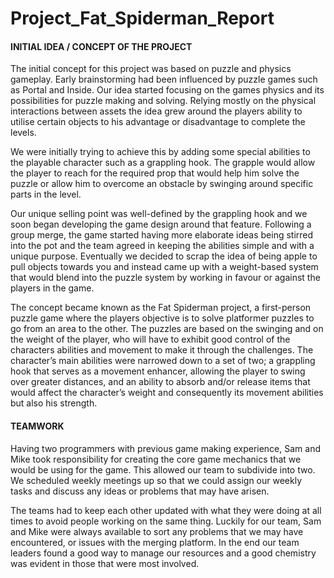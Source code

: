 # Project_Fat_Spiderman_Report
#### **INITIAL IDEA / CONCEPT OF THE PROJECT**

The initial concept for this project was based on puzzle and physics gameplay. Early brainstorming had been influenced by puzzle games such as Portal and Inside. Our idea started focusing on the games physics and its possibilities for puzzle making and solving. 
Relying mostly on the physical interactions between assets the idea grew around the players ability to utilise certain objects to his advantage or disadvantage to complete the levels.

We were initially trying to achieve this by adding some special abilities to the playable character such as a grappling hook. The grapple would allow the player to reach for the required prop that would help him solve the puzzle or allow him to overcome an obstacle by swinging around specific parts in the level.

Our unique selling point was well-defined by the grappling hook and we soon began developing the game design around that feature. Following a group merge, the game started having more elaborate ideas being stirred into the pot and the team agreed in keeping the abilities simple and with a unique purpose. Eventually we decided to scrap the idea of being apple to pull objects towards you and instead came up with a weight-based system that would blend into the puzzle system by working in favour or against the players in the game.

The concept became known as the Fat Spiderman project, a first-person puzzle game where the players objective is to solve platformer puzzles to go from an area to the other. The puzzles are based on the swinging and on the weight of the player, who will have to exhibit good control of the characters abilities and movement to make it through the challenges.
The character’s main abilities were narrowed down to a set of two; a grappling hook that serves as a movement enhancer, allowing the player to swing over greater distances, and an ability to absorb and/or release items that would affect the character’s weight and consequently its movement abilities but also his strength. 


#### **TEAMWORK**

Having two programmers with previous game making experience, Sam and Mike took responsibility for creating the core game mechanics that we would be using for the game. This allowed our team to subdivide into two. We scheduled weekly meetings up so that we could assign our weekly tasks and discuss any ideas or problems that may have arisen. 

The teams had to keep each other updated with what they were doing at all times to avoid people working on the same thing. Luckily for our team, Sam and Mike were always available to sort any problems that we may have encountered, or issues with the merging platform. In the end our team leaders found a good way to manage our resources and a good chemistry was evident in those that were most involved.
